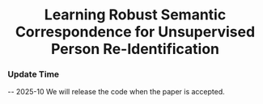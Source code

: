 <p align="center">
  <h1 align="center">Learning Robust Semantic Correspondence for Unsupervised Person Re-Identification</h1>


### Update Time
-- 2025-10 We will release the code when the paper is accepted.
